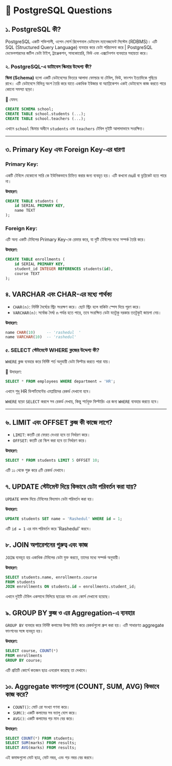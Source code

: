 # 📘 PostgreSQL Questions 

## ১. PostgreSQL কী?
PostgreSQL একটি শক্তিশালী, ওপেন সোর্স রিলেশনাল ডেটাবেস ম্যানেজমেন্ট সিস্টেম (RDBMS)। এটি SQL (Structured Query Language) ব্যবহার করে ডেটা পরিচালনা করে | PostgreSQL ডেভেলপারদের জটিল ডেটা টাইপ, ট্রাঞ্জেকশন, সাবকোয়েরি, ভিউ এবং এক্সটেনশন ব্যবহারে সহায়তা করে।

### ২. PostgreSQL-এ ডাটাবেস স্কিমার উদ্দেশ্য কী?

**স্কিমা (Schema)** হলো একটি ডেটাবেসের ভিতরে আলাদা ফোল্ডার যা টেবিল, ভিউ, ফাংশন ইত্যাদিকে গুছিয়ে রাখে। এটি ডেটাবেসে বিভিন্ন অংশ তৈরি করে যাতে একাধিক ইউজার বা অ্যাপ্লিকেশন একই ডেটাবেসে কাজ করতে পারে কোনো সমস্যা ছাড়া।

🔸 যেমন:

```sql
CREATE SCHEMA school;
CREATE TABLE school.students (...);
CREATE TABLE school.teachers (...);
```

এখানে `school` স্কিমার অধীনে `students` এবং `teachers` টেবিল দুইটি আলাদাভাবে সংরক্ষিত।

---

## ৩. Primary Key এবং Foreign Key-এর ধারণা

### Primary Key:
একটি টেবিলে যেকোনো সারি কে ইউনিকভাবে চিহ্নিত করার জন্য ব্যবহৃত হয়। এটি কখনো null বা ডুপ্লিকেট হতে পারে না।

**উদাহরণ:**
```sql
CREATE TABLE students (
    id SERIAL PRIMARY KEY,
    name TEXT
);
```

### Foreign Key:
এটি অন্য একটি টেবিলের Primary Key-কে রেফার করে, যা দুটি টেবিলের মধ্যে সম্পর্ক তৈরি করে।

**উদাহরণ:**
```sql
CREATE TABLE enrollments (
    id SERIAL PRIMARY KEY,
    student_id INTEGER REFERENCES students(id),
    course TEXT
);
```

## ৪. VARCHAR এবং CHAR-এর মধ্যে পার্থক্য

- `CHAR(n)`: নির্দিষ্ট দৈর্ঘ্যের স্ট্রিং সংরক্ষণ করে। ছোট স্ট্রিং হলে বাকিটা স্পেস দিয়ে পূরণ করে।
- `VARCHAR(n)`: সর্বোচ্চ দৈর্ঘ্য `n` পর্যন্ত হতে পারে, তবে সংরক্ষিত ডেটা যতটুকু দরকার ততটুকুই জায়গা নেয়।

**উদাহরণ:**
```sql
name CHAR(10)     -- 'rashedul  '
name VARCHAR(10)  -- 'rashedul'
```

### ৫. SELECT স্টেটমেন্টে WHERE ক্লজের উদ্দেশ্য কী?

`WHERE` ক্লজ ব্যবহার করে নির্দিষ্ট শর্ত অনুযায়ী ডেটা ফিল্টার করতে পারা যায়।

🔹 উদাহরণ:

```sql
SELECT * FROM employees WHERE department = 'HR';
```

এখানে শুধু HR ডিপার্টমেন্টের এমপ্লয়িদের রেকর্ড দেখানো হবে।

`WHERE` ছাড়া `SELECT` করলে সব রেকর্ড দেখায়, কিন্তু শর্তযুক্ত ফিল্টারিং এর জন্য `WHERE` ব্যবহার করতে হবে।

---

## ৬. LIMIT এবং OFFSET ক্লজ কী কাজে লাগে?
- `LIMIT`: কতটি রো ফেরত দেওয়া হবে তা নির্ধারণ করে।
- `OFFSET`: কতটি রো স্কিপ করা হবে তা নির্ধারণ করে।

**উদাহরণ:**
```sql
SELECT * FROM students LIMIT 5 OFFSET 10;
```
এটি ১১ থেকে শুরু করে ৫টি রেকর্ড দেখাবে।

## ৭. UPDATE স্টেটমেন্ট দিয়ে কিভাবে ডেটা পরিবর্তন করা যায়?
`UPDATE` কমান্ড দিয়ে টেবিলের বিদ্যমান ডেটা পরিবর্তন করা হয়।

**উদাহরণ:**
```sql
UPDATE students SET name = 'Rashedul' WHERE id = 1;
```
এটি `id = 1` এর নাম পরিবর্তন করে 'Rashedul' করবে।

## ৮. JOIN অপারেশনের গুরুত্ব এবং কাজ
`JOIN` ব্যবহৃত হয় একাধিক টেবিলের ডেটা যুক্ত করতে, তাদের মধ্যে সম্পর্ক অনুযায়ী।

**উদাহরণ:**
```sql
SELECT students.name, enrollments.course
FROM students
JOIN enrollments ON students.id = enrollments.student_id;
```
এখানে দুইটি টেবিল একসাথে মিলিয়ে ছাত্রের নাম এবং কোর্স দেখানো হয়েছে।

## ৯. GROUP BY ক্লজ ও এর Aggregation-এ ব্যবহার
`GROUP BY` ব্যবহার করে নির্দিষ্ট কলামের উপর ভিত্তি করে রেকর্ডগুলো গ্রুপ করা হয়। এটি সাধারণত aggregate ফাংশনের সঙ্গে ব্যবহৃত হয়।

**উদাহরণ:**
```sql
SELECT course, COUNT(*)
FROM enrollments
GROUP BY course;
```
এটি প্রতিটি কোর্সে কতজন ছাত্র এনরোল করেছে তা দেখাবে।

## ১০. Aggregate ফাংশনগুলো (COUNT, SUM, AVG) কিভাবে কাজ করে?

- `COUNT()`: মোট রো সংখ্যা গণনা করে।
- `SUM()`: একটি কলামের সব ভ্যালু যোগ করে।
- `AVG()`: একটি কলামের গড় মান বের করে।

**উদাহরণ:**
```sql
SELECT COUNT(*) FROM students;
SELECT SUM(marks) FROM results;
SELECT AVG(marks) FROM results;
```
এই কমান্ডগুলো মোট ছাত্র, মোট নম্বর, এবং গড় নম্বর বের করবে।
